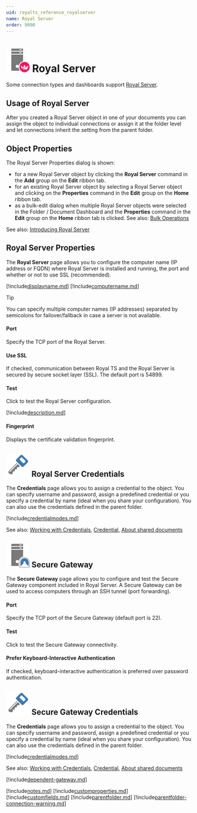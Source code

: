 ```yaml
---
uid: royalts_reference_royalserver
name: Royal Server
order: 9990
---
```


# ![](/r2021/images/RoyalTS/Application/SVG_PageManagementEndpoint_32.svg#img_header) Royal Server
Some connection types and dashboards support [Royal Server](xref:royalts_intro_royalserver).

## Usage of Royal Server
After you created a Royal Server object in one of your documents you can assign the object to individual connections or assign it at the folder level and let connections inherit the setting from the parent folder.

## Object Properties
The Royal Server Properties dialog is shown:
- for a new Royal Server object by clicking the **Royal Server** command in the **Add** group on the **Edit** ribbon tab.
- for an existing Royal Server object by selecting a Royal Server object and clicking on the **Properties** command in the **Edit** group on the **Home** ribbon tab.
- as a bulk-edit dialog when multiple Royal Server objects were selected in the Folder / Document Dashboard and the **Properties** command in the **Edit** group on the **Home** ribbon tab is clicked. See also: [Bulk Operations](xref:royalts_tutorials_bulk)

See also: [Introducing Royal Server](xref:royalts_intro_royalserver)

## Royal Server Properties
The **Royal Server** page allows you to configure the computer name (IP address or FQDN) where Royal Server is installed and running, the port and whether or not to use SSL (recommended).

[!include[displayname.md](~/royalts/_shared/displayname.md)]
[!include[computername.md](~/royalts/_shared/computername-gw.md)]

> [!Tip]
> You can specify multiple computer names (IP addresses) separated by semicolons for failover/fallback in case a server is not available.

#### Port
Specify the TCP port of the Royal Server.

#### Use SSL
If checked, communication between Royal TS and the Royal Server is secured by secure socket layer (SSL). The default port is 54899.

#### Test
Click to test the Royal Server configuration.

[!include[description.md](~/royalts/_shared/description.md)]

#### Fingerprint
Displays the certificate validation fingerprint.

## ![](/r2021/images/RoyalTS/Application/SVG_PageCredential_32.svg#img_header) Royal Server Credentials
The **Credentials** page allows you to assign a credential to the object. You can specify username and password, assign a predefined credential or you specify a credential by name (ideal when you share your configuration). You can also use the credentials defined in the parent folder.

[!include[credentialmodes.md](~/royalts/_shared/credentialmodes.md)]

See also: [Working with Credentials](xref:royalts_tutorials_credentials), [Credential](xref:royalts_reference_organization_credential), [About shared documents](https://www.royalapps.com/go/kb-all-teamsharing)

## ![](/r2021/images/RoyalTS/Application/SVG_PageSecureGateway_32.svg#img_header) Secure Gateway
The **Secure Gateway** page allows you to configure and test the Secure Gateway component included in Royal Server. A Secure Gateway can be used to access computers through an SSH tunnel (port forwarding).

#### Port
Specify the TCP port of the Secure Gateway (default port is 22).

#### Test
Click to test the Secure Gateway connectivity.

#### Prefer Keyboard-Interactive Authentication
If checked, keyboard-interactive authentication is preferred over password authentication.

## ![](/r2021/images/RoyalTS/Application/SVG_PageCredential_32.svg#img_header) Secure Gateway Credentials
The **Credentials** page allows you to assign a credential to the object. You can specify username and password, assign a predefined credential or you specify a credential by name (ideal when you share your configuration). You can also use the credentials defined in the parent folder.

[!include[credentialmodes.md](~/royalts/_shared/credentialmodes.md)]

See also: [Working with Credentials](xref:royalts_tutorials_credentials), [Credential](xref:royalts_reference_organization_credential), [About shared documents](https://www.royalapps.com/go/kb-all-teamsharing)

[!include[dependent-gateway.md](~/royalts/_shared/dependent-gateway.md)]

[!include[notes.md](~/royalts/_shared/notes.md)]
[!include[customproperties.md](~/royalts/_shared/customproperties.md)]
[!include[customfields.md](~/royalts/_shared/customfields.md)]
[!include[parentfolder.md](~/royalts/_shared/parentfolder.md)]
[!include[parentfolder-connection-warning.md](~/royalts/_shared/parentfolder-connection-warning.md)]
